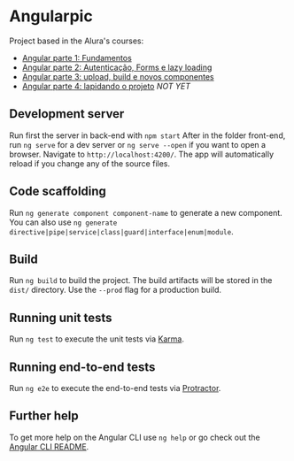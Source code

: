 # Angularpic

Project based in the Alura's courses:
- [Angular parte 1: Fundamentos](https://cursos.alura.com.br/course/angular-fundamentos)
- [Angular parte 2: Autenticação, Forms e lazy loading](https://cursos.alura.com.br/course/angular-autenticacao)
- [Angular parte 3: upload, build e novos componentes](https://cursos.alura.com.br/course/angular-upload-build)
- [Angular parte 4: lapidando o projeto](https://cursos.alura.com.br/course/angular-lapidando-projeto) *NOT YET*

## Development server

Run first the server in back-end with `npm start`
After in the folder front-end, run `ng serve` for a dev server or `ng serve --open` if you want to open a browser. Navigate to `http://localhost:4200/`. The app will automatically reload if you change any of the source files.

## Code scaffolding

Run `ng generate component component-name` to generate a new component. You can also use `ng generate directive|pipe|service|class|guard|interface|enum|module`.

## Build

Run `ng build` to build the project. The build artifacts will be stored in the `dist/` directory. Use the `--prod` flag for a production build.

## Running unit tests

Run `ng test` to execute the unit tests via [Karma](https://karma-runner.github.io).

## Running end-to-end tests

Run `ng e2e` to execute the end-to-end tests via [Protractor](http://www.protractortest.org/).

## Further help

To get more help on the Angular CLI use `ng help` or go check out the [Angular CLI README](https://github.com/angular/angular-cli/blob/master/README.md).
